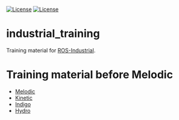 [![License](https://img.shields.io/badge/License-Apache%202.0-blue.svg)](https://opensource.org/licenses/Apache-2.0)
[![License](https://img.shields.io/badge/License-BSD%203--Clause-blue.svg)](https://opensource.org/licenses/BSD-3-Clause)

industrial_training
===================

Training material for [ROS-Industrial](https://industrial-training-master.readthedocs.io).

Training material before Melodic
================================

 - [Melodic](https://industrial-training-master.readthedocs.io/en/melodic/index.html)
 - [Kinetic](https://industrial-training-master.readthedocs.io/en/kinetic/index.html)
 - [Indigo](http://aeswiki.datasys.swri.edu/rositraining/indigo/Exercises/)
 - [Hydro](http://aeswiki.datasys.swri.edu/rositraining/hydro/Exercises/)
